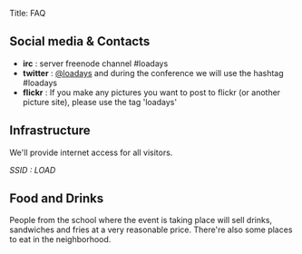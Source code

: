 Title: FAQ


Social media & Contacts
------------------------

-   __irc__ : server freenode channel #loadays
-   __twitter__ : [@loadays](https://twitter.com/loadays) and during the conference we will use the hashtag #loadays
-   __flickr__ : If you make any pictures you want to post to flickr (or another picture site), please use the tag 'loadays'


Infrastructure
--------------
We'll provide internet access for all visitors.

*SSID : LOAD*


Food and Drinks
---------------
People from the school where the event is taking place will sell drinks, sandwiches and fries at a very reasonable price.
There're also some places to eat in the neighborhood.



